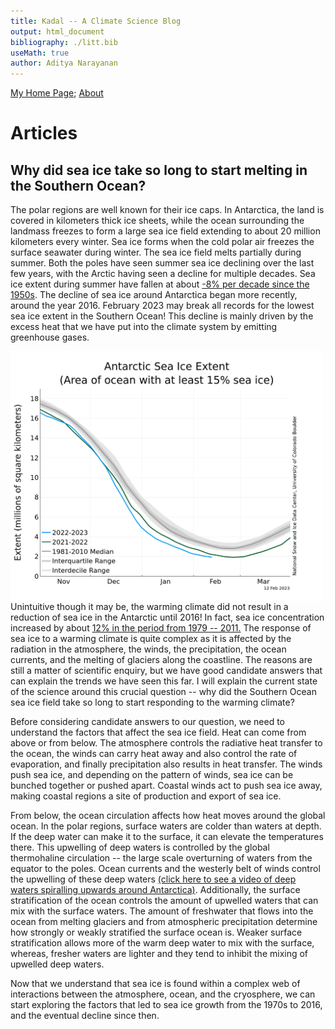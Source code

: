 ```yaml
---
title: Kadal -- A Climate Science Blog
output: html_document
bibliography: ./litt.bib
useMath: true
author: Aditya Narayanan
---
```



[My Home Page](https://adityarn.github.io/); [About](./about.html)




# Articles


## Why did sea ice take so long to start melting in the Southern Ocean?



The polar regions are well known for their ice caps. In Antarctica, the land is covered in kilometers thick ice sheets, while the ocean surrounding the landmass freezes to form a large sea ice field extending to about 20&nbsp;million kilometers every winter.  Sea ice forms when the cold polar air freezes the surface seawater during winter. The sea ice field melts partially during summer. Both the poles have seen summer sea ice declining over the last few years, with the Arctic having seen a decline for multiple decades. Sea ice extent during summer have fallen at about [-8% per decade since the 1950s](https://agupubs.onlinelibrary.wiley.com/doi/full/10.1029/2007GL029703). The decline of sea ice around Antarctica began more recently, around the year 2016. February 2023 may break all records for the lowest sea ice extent in the Southern Ocean! This decline is mainly driven by the excess heat that we have put into the climate system by emitting greenhouse gases. 

<img src="./Images/AntSeaIceNSIDC_14022023.png"
     alt="Markdown Monster icon"
	 width="500"
     style="float: left; margin-right: 10px;" />


Unintuitive though it may be, the warming climate did not result in a reduction of sea ice in the Antarctic until 2016! In fact, sea ice concentration increased by about [12% in the period from 1979 -- 2011.](https://agupubs.onlinelibrary.wiley.com/doi/full/10.1002/2014GL059239) The response of sea ice to a warming climate is quite complex as it is affected by the radiation in the atmosphere, the winds, the precipitation, the ocean currents, and the melting of glaciers along the coastline. The reasons are still a matter of scientific enquiry, but we have good candidate answers that can explain the trends we have seen this far. I will explain the current state of the science around this crucial question -- why did the Southern Ocean sea ice field take so long to start responding to the warming climate?


Before considering candidate answers to our question, we need to understand the factors that affect the sea ice field. Heat can come from above or from below. The atmosphere controls the radiative heat transfer to the ocean, the winds can carry heat away and also control the rate of evaporation, and finally precipitation also results in heat transfer. The winds push sea ice, and depending on the pattern of winds, sea ice can be bunched together or pushed apart. Coastal winds act to push sea ice away, making coastal regions a site of production and export of sea ice. 


From below, the ocean circulation affects how heat moves around the global ocean. In the polar regions, surface waters are colder than waters at depth. If the deep water can make it to the surface, it can elevate the temperatures there. This upwelling of deep waters is controlled by the global thermohaline circulation -- the large scale overturning of waters from the equator to the poles. Ocean currents and the westerly belt of winds control the upwelling of these deep waters [(click here to see a video of deep waters spiralling upwards around Antarctica)](https://www.youtube.com/watch?v=j1pvI6ZJ1Mk&t=36s). Additionally, the surface stratification of the ocean controls the amount of upwelled waters that can mix with the surface waters. The amount of freshwater that flows into the ocean from melting glaciers and from atmospheric precipitation determine how strongly or weakly stratified the surface ocean is. Weaker surface stratification allows more of the warm deep water to mix with the surface, whereas, fresher waters are lighter and they tend to inhibit the mixing of upwelled deep waters.


Now that we understand that sea ice is found within a complex web of interactions between the atmosphere, ocean, and the cryosphere, we can start exploring the factors that led to sea ice growth from the 1970s to 2016, and the eventual decline since then.


